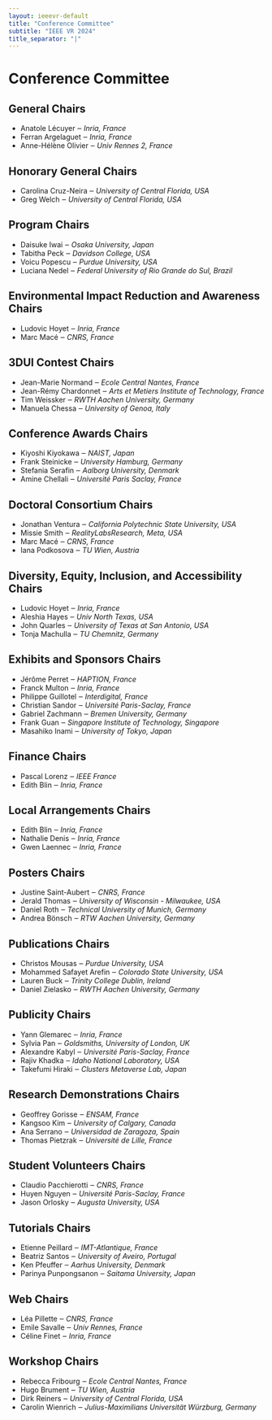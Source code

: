 ```yaml
---
layout: ieeevr-default
title: "Conference Committee"
subtitle: "IEEE VR 2024"
title_separator: "|"
---
```

<script type="text/javascript">
	$(document).ready(function(){
		var email = ""; 
		var domain = "ieeevr.org"; 

		email = "general2025"; 		
		general.innerHTML  = "<span class='text-nowrap'><a href=javascript:location='" + "mail" + "to:" + email + "@" + domain + "'><i class='fas fa-fw fa-envelope-square emailIconSm' style=''></i><i class='emailTextSm'>" + email + "@" + domain + "</a></i></span>";
		
		

		email = "program2025"; 
		program.innerHTML  = "<span class='text-nowrap'><a href=javascript:location='" + "mail" + "to:" + email + "@" + domain + "'><i class='fas fa-fw fa-envelope-square emailIconSm' style=''></i><i class='emailTextSm'>" + email + "@" + domain + "</a></i></span>";
		
		email = "contest2025"; 
		contest.innerHTML  = "<span class='text-nowrap'><a href=javascript:location='" + "mail" + "to:" + email + "@" + domain + "'><i class='fas fa-fw fa-envelope-square emailIconSm' style=''></i><i class='emailTextSm'>" + email + "@" + domain + "</a></i></span>";

		email = "awards2025"; 
		awards.innerHTML  = "<span class='text-nowrap'><a href=javascript:location='" + "mail" + "to:" + email + "@" + domain + "'><i class='fas fa-fw fa-envelope-square emailIconSm' style=''></i><i class='emailTextSm'>" + email + "@" + domain + "</a></i></span>";
		
		email = "doctoralconsortium2025"; 
		doctoralconsortium.innerHTML  = "<span class='text-nowrap'><a href=javascript:location='" + "mail" + "to:" + email + "@" + domain + "'><i class='fas fa-fw fa-envelope-square emailIconSm' style=''></i><i class='emailTextSm'>" + email + "@" + domain + "</a></i></span>";
		
		email = "deia2025"; 
		diversity.innerHTML  = "<span class='text-nowrap'><a href=javascript:location='" + "mail" + "to:" + email + "@" + domain + "'><i class='fas fa-fw fa-envelope-square emailIconSm' style=''></i><i class='emailTextSm'>" + email + "@" + domain + "</a></i></span>";
	
		email = "exhibitssponsors2025"; 
		exhibitssponsors.innerHTML  = "<span class='text-nowrap'><a href=javascript:location='" + "mail" + "to:" + email + "@" + domain + "'><i class='fas fa-fw fa-envelope-square emailIconSm' style=''></i><i class='emailTextSm'>" + email + "@" + domain + "</a></i></span>";

		email = "finance2025"; 
		finance.innerHTML  = "<span class='text-nowrap'><a href=javascript:location='" + "mail" + "to:" + email + "@" + domain + "'><i class='fas fa-fw fa-envelope-square emailIconSm' style=''></i><i class='emailTextSm'>" + email + "@" + domain + "</a></i></span>";
		
		email = "localarrangements2025";
		localarrangements.innerHTML  = "<span class='text-nowrap'><a href=javascript:location='" + "mail" + "to:" + email + "@" + domain + "'><i class='fas fa-fw fa-envelope-square emailIconSm' style=''></i><i class='emailTextSm'>" + email + "@" + domain + "</a></i></span>";
		
		email = "posters2025"; 
		posters.innerHTML  = "<span class='text-nowrap'><a href=javascript:location='" + "mail" + "to:" + email + "@" + domain + "'><i class='fas fa-fw fa-envelope-square emailIconSm' style=''></i><i class='emailTextSm'>" + email + "@" + domain + "</a></i></span>";
		
		email = "publications2025"; 
		publications.innerHTML  = "<span class='text-nowrap'><a href=javascript:location='" + "mail" + "to:" + email + "@" + domain + "'><i class='fas fa-fw fa-envelope-square emailIconSm' style=''></i><i class='emailTextSm'>" + email + "@" + domain + "</a></i></span>";
		
		email = "publicity2025"; 
		publicity.innerHTML  = "<span class='text-nowrap'><a href=javascript:location='" + "mail" + "to:" + email + "@" + domain + "'><i class='fas fa-fw fa-envelope-square emailIconSm' style=''></i><i class='emailTextSm'>" + email + "@" + domain + "</a></i></span>";
		
		email = "researchdemos2025"; 
		researchdemos.innerHTML  = "<span class='text-nowrap'><a href=javascript:location='" + "mail" + "to:" + email + "@" + domain + "'><i class='fas fa-fw fa-envelope-square emailIconSm' style=''></i><i class='emailTextSm'>" + email + "@" + domain + "</a></i></span>";
		
		email = "studentvolunteers2025"; 
		studentvolunteers.innerHTML  = "<span class='text-nowrap'><a href=javascript:location='" + "mail" + "to:" + email + "@" + domain + "'><i class='fas fa-fw fa-envelope-square emailIconSm' style=''></i><i class='emailTextSm'>" + email + "@" + domain + "</a></i></span>";
		
		email = "tutorials2025"; 
		tutorials.innerHTML  = "<span class='text-nowrap'><a href=javascript:location='" + "mail" + "to:" + email + "@" + domain + "'><i class='fas fa-fw fa-envelope-square emailIconSm' style=''></i><i class='emailTextSm'>" + email + "@" + domain + "</a></i></span>";

		email = "videos2025"; 		
		videos.innerHTML  = "<span class='text-nowrap'><a href=javascript:location='" + "mail" + "to:" + email + "@" + domain + "'><i class='fas fa-fw fa-envelope-square emailIconSm' style=''></i><i class='emailTextSm'>" + email + "@" + domain + "</a></i></span>";
		
		email = "web2025";		
		web.innerHTML  = "<span class='text-nowrap'><a href=javascript:location='" + "mail" + "to:" + email + "@" + domain + "'><i class='fas fa-fw fa-envelope-square emailIconSm' style=''></i><i class='emailTextSm'>" + email + "@" + domain + "</a></i></span>";
		
		email = "workshops2025"; 		
		workshops.innerHTML  = "<span class='text-nowrap'><a href=javascript:location='" + "mail" + "to:" + email + "@" + domain + "'><i class='fas fa-fw fa-envelope-square emailIconSm' style=''></i><i class='emailTextSm'>" + email + "@" + domain + "</a></i></span>";
		
		email = "xrfuturefaculty2025"; 		
		xrfuturefaculty.innerHTML  = "<span class='text-nowrap'><a href=javascript:location='" + "mail" + "to:" + email + "@" + domain + "'><i class='fas fa-fw fa-envelope-square emailIconSm' style=''></i><i class='emailTextSm'>" + email + "@" + domain + "</a></i></span>";		

		email = "environment2025"; 		
		environment.innerHTML  = "<span class='text-nowrap'><a href=javascript:location='" + "mail" + "to:" + email + "@" + domain + "'><i class='fas fa-fw fa-envelope-square emailIconSm' style=''></i><i class='emailTextSm'>" + email + "@" + domain + "</a></i></span>";		

		
	});
</script>
<h1>Conference Committee</h1>
<div>
	<h2>General Chairs <div class="floatRight"><span id="general"></span></div></h2>
	<ul>
		<li><span class="bold">Anatole Lécuyer</span> &#x2012; <i>Inria, France</i></li>
		<li><span class="bold">Ferran Argelaguet</span> &#x2012; <i>Inria, France</i></li>
		<li><span class="bold">Anne-Hélène Olivier</span> &#x2012; <i>Univ Rennes 2, France</i></li>
	</ul>
</div>
<div>
	<h2>Honorary General Chairs <div class="floatRight"><span id="honorary"></span></div></h2>
	<ul>
		<li><span class="bold">Carolina Cruz-Neira</span> &#x2012; <i>University of Central Florida, USA</i></li>
		<li><span class="bold">Greg Welch</span> &#x2012; <i>University of Central Florida, USA</i></li>
	</ul>
</div>
<div>
	<h2>Program Chairs <div class="floatRight"><span id="program"></span></div></h2>
	<ul>
		<li><span class="bold">Daisuke Iwai</span> &#x2012; <i>Osaka University, Japan</i></li>
		<li><span class="bold">Tabitha Peck</span> &#x2012; <i>Davidson College, USA</i></li>
		<li><span class="bold">Voicu Popescu</span> &#x2012; <i>Purdue University, USA</i></li>
		<li><span class="bold">Luciana Nedel</span> &#x2012; <i>Federal University of Rio Grande do Sul, Brazil</i></li>
	</ul>
</div>

<div>
	<h2>Environmental Impact Reduction and Awareness Chairs <div class="floatRight"><span id="environment"></span></div></h2>
	<ul>
		<li><span class="bold">Ludovic Hoyet</span> &#x2012; <i>Inria, France</i></li>
		<li><span class="bold">Marc Macé</span> &#x2012; <i>CNRS, France</i></li>
	</ul>
</div>
<div>
	<h2>3DUI Contest Chairs <div class="floatRight"><span id="contest"></span></div></h2>
	<ul>
		<li><span class="bold">Jean-Marie Normand</span> &#x2012; <i>Ecole Central Nantes, France</i></li>
		<li><span class="bold">Jean-Rémy Chardonnet</span> &#x2012; <i>Arts et Metiers Institute of Technology, France</i></li>
		<li><span class="bold">Tim Weissker</span> &#x2012; <i>RWTH Aachen University, Germany</i></li>
		<li><span class="bold">Manuela Chessa</span> &#x2012; <i>University of Genoa, Italy</i></li>
	</ul>
</div>
<div>
	<h2>Conference Awards Chairs  <div class="floatRight"><span id="awards"></span></div></h2>
	<ul>
		<li><span class="bold">Kiyoshi Kiyokawa</span> &#x2012; <i>NAIST, Japan</i></li>
		<li><span class="bold">Frank Steinicke</span> &#x2012; <i>University Hamburg, Germany</i></li>
		<li><span class="bold">Stefania Serafin</span> &#x2012; <i>Aalborg University, Denmark</i></li>
		<li><span class="bold">Amine Chellali</span> &#x2012; <i>Université Paris Saclay, France</i></li>
	</ul>
</div>
<div>
	<h2>Doctoral Consortium Chairs <div class="floatRight"><span id="doctoralconsortium"></span></div></h2>			
	<ul>
		<li><span class="bold">Jonathan Ventura</span> &#x2012; <i>California Polytechnic State University, USA</i></li>
		<li><span class="bold">Missie Smith</span> &#x2012; <i>RealityLabsResearch, Meta, USA</i></li>
		<li><span class="bold">Marc	Macé</span> &#x2012; <i>CRNS, France</i></li>
		<li><span class="bold">Iana	Podkosova</span> &#x2012; <i>TU Wien, Austria</i></li>
	</ul>
</div>
<div>
	<h2>Diversity, Equity, Inclusion, and Accessibility Chairs <div class="floatRight"><span id="diversity"></span></div></h2>			
	<ul>
		<li><span class="bold">Ludovic Hoyet</span> &#x2012; <i>Inria, France</i></li>
		<li><span class="bold">Aleshia Hayes</span> &#x2012; <i>Univ North Texas, USA</i></li>
		<li><span class="bold">John Quarles</span> &#x2012; <i>University of Texas at San Antonio, USA</i></li>
		<li><span class="bold">Tonja Machulla</span> &#x2012; <i>TU Chemnitz, Germany</i></li>
	</ul>
</div>
<div>
	<h2>Exhibits and Sponsors Chairs  <div class="floatRight"><span id="exhibitssponsors"></span></div></h2>
	<ul>
		<li><span class="bold">Jérôme Perret</span> &#x2012; <i>HAPTION, France</i></li>
		<li><span class="bold">Franck Multon</span> &#x2012; <i>Inria, France</i></li>
		<li><span class="bold">Philippe Guillotel</span> &#x2012; <i>Interdigital, France</i></li>
		<li><span class="bold">Christian Sandor</span> &#x2012; <i>Université Paris-Saclay, France</i></li>
		<li><span class="bold">Gabriel Zachmann</span> &#x2012; <i>Bremen University, Germany</i></li>
		<li><span class="bold">Frank Guan</span> &#x2012; <i>Singapore Institute of Technology, Singapore</i></li>
		<li><span class="bold">Masahiko Inami</span> &#x2012; <i>University of Tokyo, Japan</i></li>
	</ul>
</div>
<div>
	<h2>Finance Chairs <div class="floatRight"><span id="finance"></span></div></h2>			
	<ul>
		<li><span class="bold">Pascal Lorenz</span> &#x2012; <i>IEEE France</i></li>
		<li><span class="bold">Edith Blin</span> &#x2012; <i>Inria, France</i></li>
	</ul>
</div>
<div>
	<h2>Local Arrangements Chairs <div class="floatRight"><span id="localarrangements"></span></div></h2>			
	<ul>
		<li><span class="bold">Edith Blin</span> &#x2012; <i>Inria, France</i></li>
		<li><span class="bold">Nathalie	Denis</span> &#x2012; <i>Inria, France</i></li>
		<li><span class="bold">Gwen	Laennec</span> &#x2012; <i>Inria, France</i></li>
	</ul>
</div>
<div>
	<h2>Posters Chairs <div class="floatRight"><span id="posters"></span></div></h2>
	<ul>
		<li><span class="bold">Justine	Saint-Aubert</span> &#x2012; <i>CNRS, France</i></li>
		<li><span class="bold">Jerald	Thomas</span> &#x2012; <i>University of Wisconsin - Milwaukee, USA</i></li>
		<li><span class="bold">Daniel 	Roth</span> &#x2012; <i>Technical University of Munich, Germany</i></li>
		<li><span class="bold">Andrea 	Bönsch</span> &#x2012; <i>RTW Aachen University, Germany</i></li>
	</ul>
</div>
<div>
	<h2>Publications Chairs <div class="floatRight"><span id="publications"></span></div></h2>
	<ul>
		<li><span class="bold">Christos	Mousas</span> &#x2012; <i>Purdue University, USA</i></li>
		<li><span class="bold">Mohammed	Safayet Arefin</span> &#x2012; <i>Colorado State University, USA</i></li>
		<li><span class="bold">Lauren Buck</span> &#x2012; <i>Trinity College Dublin, Ireland</i></li>
		<li><span class="bold">Daniel Zielasko</span> &#x2012; <i>RWTH Aachen University, Germany</i></li>
	</ul>
</div>
<div>
	<h2>Publicity Chairs <div class="floatRight"><span id="publicity"></span></div></h2>
	<ul>
		<li><span class="bold">Yann Glemarec</span> &#x2012; <i>Inria, France</i></li>
		<li><span class="bold">Sylvia Pan</span> &#x2012; <i>Goldsmiths, University of London, UK</i></li>
		<li><span class="bold">Alexandre Kabyl</span> &#x2012; <i>Université Paris-Saclay, France</i></li>
		<li><span class="bold">Rajiv Khadka</span> &#x2012; <i>Idaho National Laboratory, USA</i></li>
		<li><span class="bold">Takefumi	Hiraki</span> &#x2012; <i>Clusters Metaverse Lab, Japan</i></li>
	</ul>
</div>
<div>
	<h2>Research Demonstrations Chairs <div class="floatRight"><span id="researchdemos"></span></div></h2>
	<ul>
		<li><span class="bold">Geoffrey Gorisse</span> &#x2012; <i>ENSAM, France</i></li>
		<li><span class="bold">Kangsoo Kim</span> &#x2012; <i>University of Calgary, Canada</i></li>
		<li><span class="bold">Ana Serrano</span> &#x2012; <i>Universidad de Zaragoza, Spain</i></li>
		<li><span class="bold">Thomas Pietzrak</span> &#x2012; <i>Université de Lille, France</i></li>
	</ul>
</div>
<div>
	<h2>Student Volunteers Chairs <div class="floatRight"><span id="studentvolunteers"></span></div></h2>			
	<ul>
		<li><span class="bold">Claudio Pacchierotti</span> &#x2012; <i>CNRS, France</i></li>
		<li><span class="bold">Huyen Nguyen</span> &#x2012; <i>Université Paris-Saclay, France</i></li>
		<li><span class="bold">Jason Orlosky</span> &#x2012; <i>Augusta University, USA</i></li>
	</ul>
</div>
<div>
	<h2>Tutorials Chairs <div class="floatRight"><span id="tutorials"></span></div></h2>
	<ul>
		<li><span class="bold">Etienne Peillard</span> &#x2012; <i>IMT-Atlantique, France</i></li>
		<li><span class="bold">Beatriz Santos</span> &#x2012; <i>University of Aveiro, Portugal</i></li>
		<li><span class="bold">Ken Pfeuffer</span> &#x2012; <i>Aarhus University, Denmark</i></li>
		<li><span class="bold">Parinya Punpongsanon</span> &#x2012; <i>Saitama University, Japan</i></li>
	</ul>
</div>
<div>
	<h2>Web Chairs <div class="floatRight"><span id="web"></span></div></h2>
	<ul>
		<li><span class="bold">Léa Pillette</span> &#x2012; <i>CNRS, France</i></li>
		<li><span class="bold">Emile Savalle</span> &#x2012; <i>Univ Rennes, France</i></li>
		<li><span class="bold">Céline Finet</span> &#x2012; <i>Inria, France</i></li>
	</ul>
</div>
<div>
	<h2>Workshop Chairs  <div class="floatRight"><span id="workshops"></span></div></h2>
	<ul>
		<li><span class="bold">Rebecca	Fribourg</span> &#x2012; <i>Ecole Central Nantes, France</i></li>
		<li><span class="bold">Hugo	Brument</span> &#x2012; <i>TU Wien, Austria</i></li>
		<li><span class="bold">Dirk	Reiners</span> &#x2012; <i>University of Central Florida, USA</i></li>
		<li><span class="bold">Carolin	Wienrich</span> &#x2012; <i>Julius-Maximilians Universität Würzburg, Germany</i></li>
	</ul>
</div>
<!--- <div>
	<h2>XR Future Faculty Forum Chairs  <div class="floatRight"><span id="xrfuturefaculty"></span></div></h2>
	<ul>
		<li><span class="bold">Unkown</span> &#x2012; <i>Unkown</i></li>
	</ul>
</div> --->

